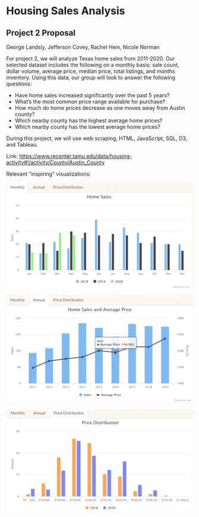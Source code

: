 # Housing Sales Analysis

## Project 2 Proposal
George Landsly, Jefferson Covey, Rachel Hein, Nicole Norman

For project 2, we will analyze Texas home sales from 2011-2020. Our selected dataset includes the following on a monthly basis: sale count, dollar volume, average price, median price, total listings, and months inventory. Using this data, our group will look to answer the following questions:

- Have home sales increased significantly over the past 5 years?
- What’s the most common price range available for purchase?
- How much do home prices decrease as one moves away from Austin county?
- Which nearby county has the highest average home prices?
- Which nearby county has the lowest average home prices? 

During this project, we will use web scraping, HTML, JavaScript, SQL, D3, and Tableau.

Link: https://www.recenter.tamu.edu/data/housing-activity#!/activity/County/Austin_County

Relevant "inspiring" visualizations:

![Home Sales](/images/homesales.png)

![Home Sales and Average Price](/images/homesalesprice.png)

![Price Distribution](/images/pricedistribution.png)
